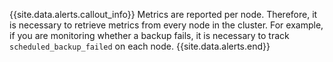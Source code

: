 {{site.data.alerts.callout_info}}
Metrics are reported per node. Therefore, it is necessary to retrieve metrics from every node in the cluster. For example, if you are monitoring whether a backup fails, it is necessary to track `scheduled_backup_failed` on each node. 
{{site.data.alerts.end}}